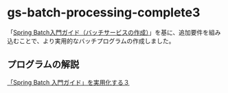 # gs-batch-processing-complete3
「[Spring Batch入門ガイド（バッチサービスの作成）](https://spring.pleiades.io/guides/gs/batch-processing/)」を基に、追加要件を組み込むことで、より実用的なバッチプログラムの作成しました。

## プログラムの解説
[「Spring Batch 入門ガイド」を実用化する３](https://zenn.dev/kobuchi/articles/07fbe7fe336050)
 
